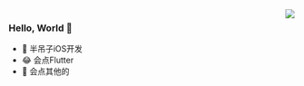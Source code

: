 <img align="right" src="https://github-readme-stats.vercel.app/api?username=Adrift001&show_icons=true" />

### Hello, World 👋

- 🍎 半吊子iOS开发
- 😂 会点Flutter
- 🙂 会点其他的
